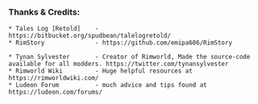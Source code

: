 
### Thanks & Credits:

    * Tales Log [Retold]    - https://bitbucket.org/spudbean/talelogretold/
    * RimStory              - https://github.com/emipa606/RimStory

    * Tynan Sylvester       - Creator of Rimworld, Made the source-code available for all modders. https://twitter.com/tynansylvester
    * Rimworld Wiki         - Huge helpful resources at https://rimworldwiki.com/
    * Ludeon Forum          - much advice and tips found at https://ludeon.com/forums/


